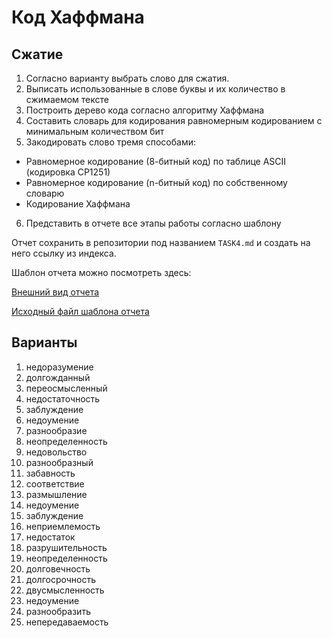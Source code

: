 # Код Хаффмана

## Сжатие

1. Согласно варианту выбрать слово для сжатия.
2. Выписать использованные в слове буквы и их количество в сжимаемом тексте
3. Построить дерево кода согласно алгоритму Хаффмана
4. Составить словарь для кодирования равномерным кодированием с минимальным количеством бит
5. Закодировать слово тремя способами:
- Равномерное кодирование (8-битный код) по таблице ASCII (кодировка CP1251)
- Равномерное кодирование (n-битный код) по собственному словарю
- Кодирование Хаффмана
6. Представить в отчете все этапы работы согласно шаблону

Отчет сохранить в репозитории под названием `TASK4.md` и создать на него ссылку из индекса.

Шаблон отчета можно посмотреть здесь:

[Внешний вид отчета](TASK4_tmpl)

[Исходный файл шаблона отчета](https://raw.githubusercontent.com/yarmolinskiyam-yandex/yarmolinskiyam-yandex.github.io/refs/heads/main/TASK4_tmpl.md)


## Варианты

1. недоразумение
2. долгожданный
3. переосмысленный
4. недостаточность
5. заблуждение
6. недоумение
7. разнообразие
8. неопределенность
9. недовольство
10. разнообразный
11. забавность
12. соответствие
13. размышление
14. недоумение
15. заблуждение
16. неприемлемость
17. недостаток
18. разрушительность
19. неопределенность
20. долговечность
21. долгосрочность
22. двусмысленность
23. недоумение
24. разнообразить
25. непередаваемость

